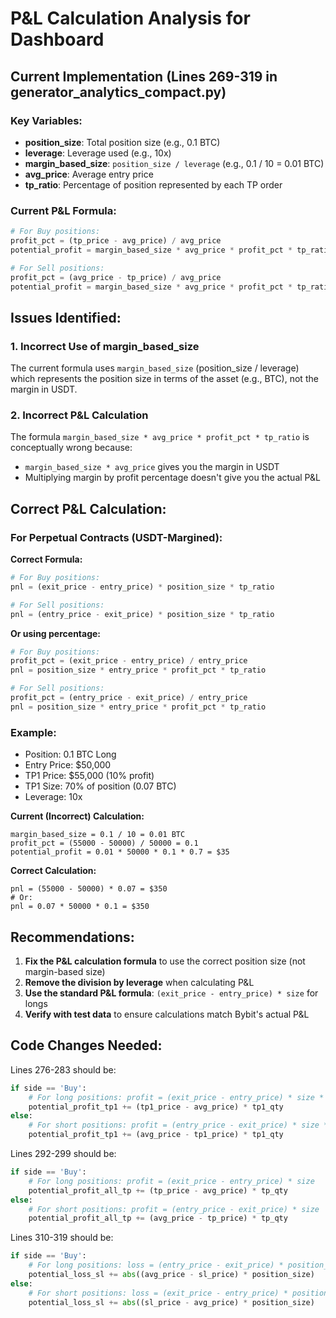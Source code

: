 # P&L Calculation Analysis for Dashboard

## Current Implementation (Lines 269-319 in generator_analytics_compact.py)

### Key Variables:
- **position_size**: Total position size (e.g., 0.1 BTC)
- **leverage**: Leverage used (e.g., 10x)
- **margin_based_size**: `position_size / leverage` (e.g., 0.1 / 10 = 0.01 BTC)
- **avg_price**: Average entry price
- **tp_ratio**: Percentage of position represented by each TP order

### Current P&L Formula:

```python
# For Buy positions:
profit_pct = (tp_price - avg_price) / avg_price
potential_profit = margin_based_size * avg_price * profit_pct * tp_ratio

# For Sell positions:
profit_pct = (avg_price - tp_price) / avg_price
potential_profit = margin_based_size * avg_price * profit_pct * tp_ratio
```

## Issues Identified:

### 1. **Incorrect Use of margin_based_size**
The current formula uses `margin_based_size` (position_size / leverage) which represents the position size in terms of the asset (e.g., BTC), not the margin in USDT.

### 2. **Incorrect P&L Calculation**
The formula `margin_based_size * avg_price * profit_pct * tp_ratio` is conceptually wrong because:
- `margin_based_size * avg_price` gives you the margin in USDT
- Multiplying margin by profit percentage doesn't give you the actual P&L

## Correct P&L Calculation:

### For Perpetual Contracts (USDT-Margined):

**Correct Formula:**
```python
# For Buy positions:
pnl = (exit_price - entry_price) * position_size * tp_ratio

# For Sell positions:
pnl = (entry_price - exit_price) * position_size * tp_ratio
```

**Or using percentage:**
```python
# For Buy positions:
profit_pct = (exit_price - entry_price) / entry_price
pnl = position_size * entry_price * profit_pct * tp_ratio

# For Sell positions:
profit_pct = (entry_price - exit_price) / entry_price
pnl = position_size * entry_price * profit_pct * tp_ratio
```

### Example:
- Position: 0.1 BTC Long
- Entry Price: $50,000
- TP1 Price: $55,000 (10% profit)
- TP1 Size: 70% of position (0.07 BTC)
- Leverage: 10x

**Current (Incorrect) Calculation:**
```
margin_based_size = 0.1 / 10 = 0.01 BTC
profit_pct = (55000 - 50000) / 50000 = 0.1
potential_profit = 0.01 * 50000 * 0.1 * 0.7 = $35
```

**Correct Calculation:**
```
pnl = (55000 - 50000) * 0.07 = $350
# Or:
pnl = 0.07 * 50000 * 0.1 = $350
```

## Recommendations:

1. **Fix the P&L calculation formula** to use the correct position size (not margin-based size)
2. **Remove the division by leverage** when calculating P&L
3. **Use the standard P&L formula**: `(exit_price - entry_price) * size` for longs
4. **Verify with test data** to ensure calculations match Bybit's actual P&L

## Code Changes Needed:

Lines 276-283 should be:
```python
if side == 'Buy':
    # For long positions: profit = (exit_price - entry_price) * size * tp_ratio
    potential_profit_tp1 += (tp1_price - avg_price) * tp1_qty
else:
    # For short positions: profit = (entry_price - exit_price) * size * tp_ratio
    potential_profit_tp1 += (avg_price - tp1_price) * tp1_qty
```

Lines 292-299 should be:
```python
if side == 'Buy':
    # For long positions: profit = (exit_price - entry_price) * size
    potential_profit_all_tp += (tp_price - avg_price) * tp_qty
else:
    # For short positions: profit = (entry_price - exit_price) * size
    potential_profit_all_tp += (avg_price - tp_price) * tp_qty
```

Lines 310-319 should be:
```python
if side == 'Buy':
    # For long positions: loss = (entry_price - exit_price) * position_size
    potential_loss_sl += abs((avg_price - sl_price) * position_size)
else:
    # For short positions: loss = (exit_price - entry_price) * position_size
    potential_loss_sl += abs((sl_price - avg_price) * position_size)
```